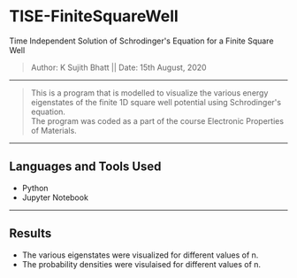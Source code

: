 # TISE-FiniteSquareWell
Time Independent Solution of Schrodinger's Equation for a Finite Square Well
> Author: K Sujith Bhatt || Date: 15th August, 2020
___________

> This is a program that is modelled to visualize the various energy eigenstates of the finite 1D square well potential using Schrodinger's equation.
<br />The program was coded as a part of the course Electronic Properties of Materials.

___________
## Languages and Tools Used

- Python
- Jupyter Notebook
___________
## Results

- The various eigenstates were visualized for different values of n.
- The probability densities were visulaised for different values of n.
